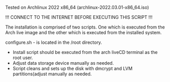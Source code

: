 Tested on Archlinux 2022 x86_64 (archlinux-2022.03.01-x86_64.iso)

!!! CONNECT TO THE INTERNET BEFORE EXECUTING THIS SCRIPT !!!

The installation is comprised of two scripts. One which is executed from the Arch live image and the other which is executed from the installed system.

configure.sh - is located in the /root directory.

* Install script should be executed from the arch liveCD terminal as the root user.
* Adjust data storage device manually as needed.
* Script cleans and sets up the disk with dmcrypt and LVM partitions(adjust manually as needed.
